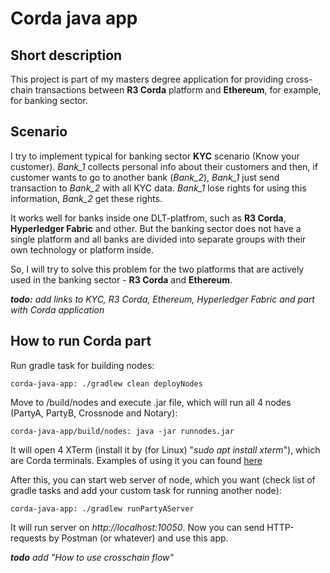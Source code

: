 # Corda java app

## Short description
This project is part of my masters degree application for providing 
cross-chain transactions between **R3 Corda** platform and **Ethereum**, for example, for banking sector.


## Scenario
I try to implement typical for banking sector **KYC** scenario (Know your customer). 
*Bank_1* collects personal info about their customers and then, 
if customer wants to go to another bank (*Bank_2*), 
*Bank_1* just send transaction to *Bank_2* with all KYC data. *Bank_1* lose rights for using this information, *Bank_2* get these rights. 


It works well for banks inside one DLT-platfrom, such as **R3 Corda**, **Hyperledger Fabric** and other.
But the banking sector does not have a single platform and 
all banks are divided into separate groups with their own technology or platform inside.

So, I will try to solve this problem for the two platforms that are actively used in the banking sector - **R3 Corda** and **Ethereum**.

_**todo:** add links to KYC, R3 Corda, Ethereum, Hyperledger Fabric and part with Corda application_


## How to run Corda part

Run gradle task for building nodes:
```
corda-java-app: ./gradlew clean deployNodes
```
Move to /build/nodes and execute .jar file, which will run all 4 nodes (PartyA, PartyB, Crossnode and Notary):
```
corda-java-app/build/nodes: java -jar runnodes.jar
```
It will open 4 XTerm (install it by (for Linux) "_sudo apt install xterm_"), which are Corda terminals. Examples of using it you can found [here](https://docs.corda.net/docs/corda-os/4.4/tutorial-cordapp.html#via-the-interactive-shell-terminal-only)

After this, you can start web server of node, which you want (check list of gradle tasks and add your custom task for running another node):
```
corda-java-app: ./gradlew runPartyAServer
```

It will run server on _http://localhost:10050_. Now you can send HTTP-requests by Postman (or whatever) and use this app.

_**todo** add "How to use crosschain flow"_